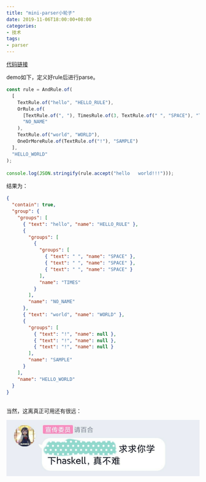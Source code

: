 ```yaml
---
title: "mini-parser小轮子"
date: 2019-11-06T18:00:00+08:00
categories:
- 技术
tags:
- parser
---
```


[代码链接](https://github.com/gcnyin/compiler/blob/master/mini-parser/index.ts)

demo如下，定义好rule后进行parse。

```javascript
const rule = AndRule.of(
  [
    TextRule.of("hello", "HELLO_RULE"),
    OrRule.of(
      [TextRule.of(", "), TimesRule.of(3, TextRule.of(" ", "SPACE"), "TIMES")],
      "NO_NAME"
    ),
    TextRule.of("world", "WORLD"),
    OneOrMoreRule.of(TextRule.of("!"), "SAMPLE")
  ],
  "HELLO_WORLD"
);

console.log(JSON.stringify(rule.accept("hello   world!!!")));
```

结果为：

```json
{
  "contain": true,
  "group": {
    "groups": [
      { "text": "hello", "name": "HELLO_RULE" },
      {
        "groups": [
          {
            "groups": [
              { "text": " ", "name": "SPACE" },
              { "text": " ", "name": "SPACE" },
              { "text": " ", "name": "SPACE" }
            ],
            "name": "TIMES"
          }
        ],
        "name": "NO_NAME"
      },
      { "text": "world", "name": "WORLD" },
      {
        "groups": [
          { "text": "!", "name": null },
          { "text": "!", "name": null },
          { "text": "!", "name": null }
        ],
        "name": "SAMPLE"
      }
    ],
    "name": "HELLO_WORLD"
  }
}
  
```

当然，这离真正可用还有很远：

![红红姐的教导](/honghongjiedejiaodao.jpg)
